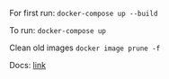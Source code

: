 
For first run:
``docker-compose up --build``

To run:
``docker-compose up``

Clean old images
``docker image prune -f``

Docs:
[link](http://127.0.0.1/:8000/docs)
